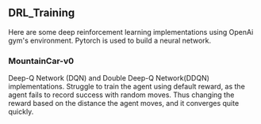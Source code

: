 ## DRL_Training

Here are some deep reinforcement learning implementations using OpenAi gym's environment. Pytorch is used to build a neural network.

### MountainCar-v0

Deep-Q Network (DQN) and Double Deep-Q Network(DDQN) implementations. Struggle to train the agent using default reward, as the agent fails to record success with random moves. Thus changing the reward based on the distance the agent moves, and it converges quite quickly.
